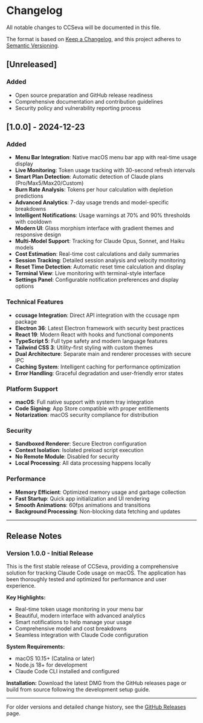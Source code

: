 # Changelog

All notable changes to CCSeva will be documented in this file.

The format is based on [Keep a Changelog](https://keepachangelog.com/en/1.0.0/),
and this project adheres to [Semantic Versioning](https://semver.org/spec/v2.0.0.html).

## [Unreleased]

### Added
- Open source preparation and GitHub release readiness
- Comprehensive documentation and contribution guidelines
- Security policy and vulnerability reporting process

## [1.0.0] - 2024-12-23

### Added
- **Menu Bar Integration**: Native macOS menu bar app with real-time usage display
- **Live Monitoring**: Token usage tracking with 30-second refresh intervals
- **Smart Plan Detection**: Automatic detection of Claude plans (Pro/Max5/Max20/Custom)
- **Burn Rate Analysis**: Tokens per hour calculation with depletion predictions
- **Advanced Analytics**: 7-day usage trends and model-specific breakdowns
- **Intelligent Notifications**: Usage warnings at 70% and 90% thresholds with cooldown
- **Modern UI**: Glass morphism interface with gradient themes and responsive design
- **Multi-Model Support**: Tracking for Claude Opus, Sonnet, and Haiku models
- **Cost Estimation**: Real-time cost calculations and daily summaries
- **Session Tracking**: Detailed session analysis and velocity monitoring
- **Reset Time Detection**: Automatic reset time calculation and display
- **Terminal View**: Live monitoring with terminal-style interface
- **Settings Panel**: Configurable notification preferences and display options

### Technical Features
- **ccusage Integration**: Direct API integration with the ccusage npm package
- **Electron 36**: Latest Electron framework with security best practices
- **React 19**: Modern React with hooks and functional components
- **TypeScript 5**: Full type safety and modern language features
- **Tailwind CSS 3**: Utility-first styling with custom themes
- **Dual Architecture**: Separate main and renderer processes with secure IPC
- **Caching System**: Intelligent caching for performance optimization
- **Error Handling**: Graceful degradation and user-friendly error states

### Platform Support
- **macOS**: Full native support with system tray integration
- **Code Signing**: App Store compatible with proper entitlements
- **Notarization**: macOS security compliance for distribution

### Security
- **Sandboxed Renderer**: Secure Electron configuration
- **Context Isolation**: Isolated preload script execution
- **No Remote Module**: Disabled for security
- **Local Processing**: All data processing happens locally

### Performance
- **Memory Efficient**: Optimized memory usage and garbage collection
- **Fast Startup**: Quick app initialization and UI rendering
- **Smooth Animations**: 60fps animations and transitions
- **Background Processing**: Non-blocking data fetching and updates

---

## Release Notes

### Version 1.0.0 - Initial Release

This is the first stable release of CCSeva, providing a comprehensive solution for tracking Claude Code usage on macOS. The application has been thoroughly tested and optimized for performance and user experience.

**Key Highlights:**
- Real-time token usage monitoring in your menu bar
- Beautiful, modern interface with advanced analytics
- Smart notifications to help manage your usage
- Comprehensive model and cost breakdowns
- Seamless integration with Claude Code configuration

**System Requirements:**
- macOS 10.15+ (Catalina or later)
- Node.js 18+ for development
- Claude Code CLI installed and configured

**Installation:**
Download the latest DMG from the GitHub releases page or build from source following the development setup guide.

---

For older versions and detailed change history, see the [GitHub Releases](https://github.com/Iamshankhadeep/ccseva/releases) page.